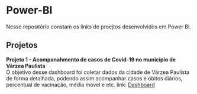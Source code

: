 # Power-BI

Nesse repositório constam os links de proejtos desenvolvidos em Power BI.

## Projetos

**Projeto 1 - Acompanahmento de casos de Covid-19 no município de Várzea Paulista**<br>
O objetivo desse dashboard foi coletar dados da cidade de Várzea Paulista de forma detalhada, podendo assim acompanhar casos e óbitos diários, percentual de vacinação, média móvel e etc.
link: <a href="https://lnkd.in/dpGqKrzs">Dashboard</a>
